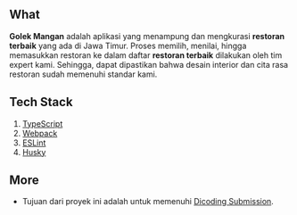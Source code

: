 ## What
**Golek Mangan** adalah aplikasi yang menampung dan mengkurasi **restoran terbaik** yang ada di Jawa Timur. Proses memilih, menilai, hingga memasukkan restoran ke dalam daftar **restoran terbaik** dilakukan oleh tim expert kami. Sehingga, dapat dipastikan bahwa desain interior dan cita rasa restoran sudah memenuhi standar kami.

## Tech Stack
1. [TypeScript](https://www.typescriptlang.org/)
2. [Webpack](https://webpack.js.org/)
3. [ESLint](https://eslint.org/)
4. [Husky](https://typicode.github.io/husky/getting-started.html)

## More
- Tujuan dari proyek ini adalah untuk memenuhi [Dicoding Submission](https://www.dicoding.com/academies/219/).
